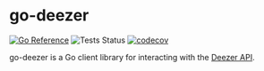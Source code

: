 # go-deezer #

[![Go Reference](https://pkg.go.dev/badge/github.com/jbaxx/go-deezer/deezer.svg)](https://pkg.go.dev/github.com/jbaxx/go-deezer/deezer)
![Tests Status](https://github.com/jbaxx/go-deezer/workflows/tests/badge.svg)
[![codecov](https://codecov.io/gh/jbaxx/go-deezer/branch/main/graph/badge.svg?token=QV66BTNW7D)](https://codecov.io/gh/jbaxx/go-deezer)

go-deezer is a Go client library for interacting with the [Deezer API](https://developers.deezer.com/api).
